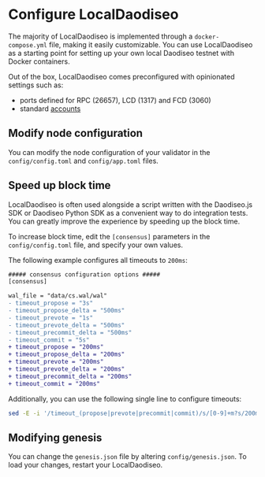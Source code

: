 # Configure LocalDaodiseo

The majority of LocalDaodiseo is implemented through a `docker-compose.yml` file, making it easily customizable. You can use LocalDaodiseo as a starting point for setting up your own local Daodiseo testnet with Docker containers.

Out of the box, LocalDaodiseo comes preconfigured with opinionated settings such as:

- ports defined for RPC (26657), LCD (1317) and FCD (3060)
- standard [accounts](accounts.md)

## Modify node configuration

You can modify the node configuration of your validator in the `config/config.toml` and `config/app.toml` files.

## Speed up block time

LocalDaodiseo is often used alongside a script written with the Daodiseo.js SDK or Daodiseo Python SDK as a convenient way to do integration tests. You can greatly improve the experience by speeding up the block time.

To increase block time, edit the `[consensus]` parameters in the `config/config.toml` file, and specify your own values.

The following example configures all timeouts to `200ms`:

```diff
##### consensus configuration options #####
[consensus]

wal_file = "data/cs.wal/wal"
- timeout_propose = "3s"
- timeout_propose_delta = "500ms"
- timeout_prevote = "1s"
- timeout_prevote_delta = "500ms"
- timeout_precommit_delta = "500ms"
- timeout_commit = "5s"
+ timeout_propose = "200ms"
+ timeout_propose_delta = "200ms"
+ timeout_prevote = "200ms"
+ timeout_prevote_delta = "200ms"
+ timeout_precommit_delta = "200ms"
+ timeout_commit = "200ms"
```

Additionally, you can use the following single line to configure timeouts:

```sh
sed -E -i '/timeout_(propose|prevote|precommit|commit)/s/[0-9]+m?s/200ms/' config/config.toml
```

## Modifying genesis

You can change the `genesis.json` file by altering `config/genesis.json`. To load your changes, restart your LocalDaodiseo.

